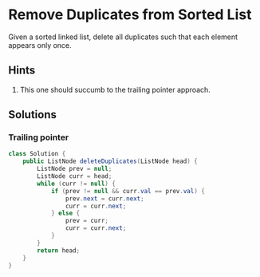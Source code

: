 # Remove Duplicates from Sorted List

Given a sorted linked list, delete all duplicates such that each element
appears only once.

## Hints

1. This one should succumb to the trailing pointer approach.

## Solutions

### Trailing pointer

```java
class Solution {
    public ListNode deleteDuplicates(ListNode head) {
        ListNode prev = null;
        ListNode curr = head;
        while (curr != null) {
            if (prev != null && curr.val == prev.val) {
                prev.next = curr.next;
                curr = curr.next;
            } else {
                prev = curr;
                curr = curr.next;
            }
        }
        return head;
    }
}
```
